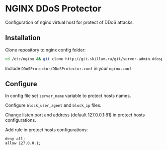 # NGINX DDoS Protector

Configuration of nginx virtual host for protect of DDoS attacks. 

## Installation

Clone repository to nginx config folder:

```bash
cd /etc/nginx && git clone http://git.skillum.ru/git/server-admin.ddosprotector DDoSProtector
```

Include  `DDoSProtector/DDoSProtector.conf` in your `nginx.conf`

## Configure
In config file set `server_name` variable to protect hosts names.

Configure `block_user_agent` and `block_ip` files.

Change listen port and address (default 127.0.0.1:81) in protect hosts configurations.

Add rule in protect hosts configurations:
```nginx
deny all;
allow 127.0.0.1;
```